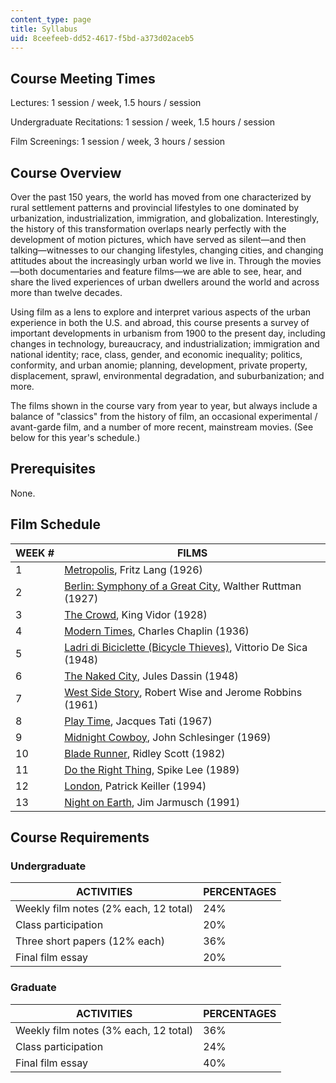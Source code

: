 ```yaml
---
content_type: page
title: Syllabus
uid: 8ceefeeb-dd52-4617-f5bd-a373d02aceb5
---
```


Course Meeting Times
--------------------

Lectures: 1 session / week, 1.5 hours / session

Undergraduate Recitations: 1 session / week, 1.5 hours / session

Film Screenings: 1 session / week, 3 hours / session

Course Overview
---------------

Over the past 150 years, the world has moved from one characterized by rural settlement patterns and provincial lifestyles to one dominated by urbanization, industrialization, immigration, and globalization. Interestingly, the history of this transformation overlaps nearly perfectly with the development of motion pictures, which have served as silent—and then talking—witnesses to our changing lifestyles, changing cities, and changing attitudes about the increasingly urban world we live in. Through the movies—both documentaries and feature films—we are able to see, hear, and share the lived experiences of urban dwellers around the world and across more than twelve decades.

Using film as a lens to explore and interpret various aspects of the urban experience in both the U.S. and abroad, this course presents a survey of important developments in urbanism from 1900 to the present day, including changes in technology, bureaucracy, and industrialization; immigration and national identity; race, class, gender, and economic inequality; politics, conformity, and urban anomie; planning, development, private property, displacement, sprawl, environmental degradation, and suburbanization; and more.

The films shown in the course vary from year to year, but always include a balance of "classics" from the history of film, an occasional experimental / avant-garde film, and a number of more recent, mainstream movies. (See below for this year's schedule.)

Prerequisites
-------------

None.

Film Schedule
-------------

| WEEK # | FILMS |
| --- | --- |
| 1 | [Metropolis](http://www.imdb.com/title/tt0017136/), Fritz Lang (1926) |
| 2 | [Berlin: Symphony of a Great City](http://www.imdb.com/title/tt0017668/), Walther Ruttman (1927) |
| 3 | [The Crowd](http://www.imdb.com/title/tt0018806/), King Vidor (1928) |
| 4 | [Modern Times](http://www.imdb.com/title/tt0027977/), Charles Chaplin (1936) |
| 5 | [Ladri di Biciclette (Bicycle Thieves)](http://www.imdb.com/title/tt0040522/), Vittorio De Sica (1948) |
| 6 | [The Naked City](http://www.imdb.com/title/tt0040636/), Jules Dassin (1948) |
| 7 | [West Side Story](http://www.imdb.com/title/tt0055614/), Robert Wise and Jerome Robbins (1961) |
| 8 | [Play Time](http://www.imdb.com/title/tt0062136/), Jacques Tati (1967) |
| 9 | [Midnight Cowboy](http://www.imdb.com/title/tt0064665/), John Schlesinger (1969) |
| 10 | [Blade Runner](http://www.imdb.com/title/tt0083658/), Ridley Scott (1982) |
| 11 | [Do the Right Thing](http://www.imdb.com/title/tt0097216/), Spike Lee (1989) |
| 12 | [London](http://www.imdb.com/title/tt0110377/), Patrick Keiller (1994) |
| 13 | [Night on Earth](http://www.imdb.com/title/tt0102536/), Jim Jarmusch (1991) 

Course Requirements
-------------------

### Undergraduate

| ACTIVITIES | PERCENTAGES |
| --- | --- |
| Weekly film notes (2% each, 12 total) | 24% |
| Class participation | 20% |
| Three short papers (12% each) | 36% |
| Final film essay | 20% 

### Graduate

| ACTIVITIES | PERCENTAGES |
| --- | --- |
| Weekly film notes (3% each, 12 total) | 36% |
| Class participation | 24% |
| Final film essay | 40%